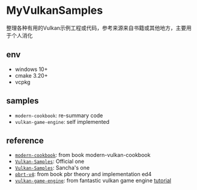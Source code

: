 # MyVulkanSamples

整理各种有用的Vulkan示例工程或代码，参考来源来自书籍或其他地方，主要用于个人消化

## env

- windows 10+
- cmake 3.20+
- vcpkg

## samples

- `modern-cookbook`: re-summary code
- `vulkan-game-engine`: self implemented

## reference

- [`modern-cookbook`](https://github.com/PacktPublishing/The-Modern-Vulkan-Cookbook): from book modern-vulkan-cookbook
- [`Vulkan-Samples`](https://github.com/KhronosGroup/Vulkan-Samples): Official one
- [`Vulkan-Samples`](https://github.com/SaschaWillems/Vulkan): Sancha's one
- [`pbrt-v4`](https://github.com/mmp/pbrt-v4): from book pbr theory and implementation ed4
- [`vulkan-game-engine`](https://github.com/blurrypiano/littleVulkanEngine): from fantastic vulkan game engine [tutorial](https://www.youtube.com/watch?v=Y9U9IE0gVHA)